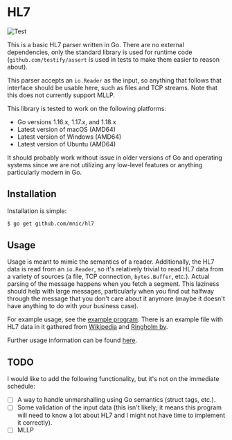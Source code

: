 # HL7

![Test](https://github.com/mnic/hl7/workflows/Test/badge.svg)

This is a basic HL7 parser written in Go. There are no external dependencies,
only the standard library is used for runtime code (`github.com/testify/assert`
is used in tests to make them easier to reason about).

This parser accepts an `io.Reader` as the input, so anything that follows that
interface should be usable here, such as files and TCP streams. Note that this
does not currently support MLLP.

This library is tested to work on the following platforms:

- Go versions 1.16.x, 1.17.x, and 1.18.x
- Latest version of macOS (AMD64)
- Latest version of Windows (AMD64)
- Latest version of Ubuntu (AMD64)

It should probably work without issue in older versions of Go and operating
systems since we are not utilizing any low-level features or anything
particularly modern in Go.

## Installation

Installation is simple:

```bash
$ go get github.com/mnic/hl7
```

## Usage

Usage is meant to mimic the semantics of a reader. Additionally, the HL7 data
is read from an `io.Reader`, so it's relatively trivial to read HL7 data from
a variety of sources (a file, TCP connection, `bytes.Buffer`, etc.). Actual
parsing of the message happens when you fetch a segment. This laziness should
help with large messages, particularly when you find out halfway through the
message that you don't care about it anymore (maybe it doesn't have anything
to do with your business case).

For example usage, see the [example program](example/main.go). There is an
example file with HL7 data in it gathered from
[Wikipedia](https://en.wikipedia.org/wiki/Health_Level_7) and
[Ringholm bv](http://www.ringholm.com/docs/04300_en.htm).

Further usage information can be found
[here](https://pkg.go.dev/github.com/mnic/hl7).

## TODO

I would like to add the following functionality, but it's not on the immediate
schedule:

- [ ] A way to handle unmarshalling using Go semantics (struct tags, etc.).
- [ ] Some validation of the input data (this isn't likely; it means this
      program will need to know a lot about HL7 and I might not have time to
      implement it correctly).
- [ ] MLLP
